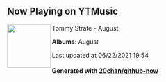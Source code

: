 ## Now Playing on YTMusic

[<img align="left" width="100" src="https://lh3.googleusercontent.com/75CcZ5ocFp935EWjobw7p-RYW5Jn1FLZU8aGog88LsDS5ZmvcTLMTjS7NYM8ccK8BC4bUTns3m0GzC3qMA">](https://music.youtube.com/watch?v=5eZoFWAg630)

Tommy Strate - August

**Albums**: August

Last updated at 06/22/2021 19:54

#### Generated with [20chan/github-now](https://github.com/20chan/github-now)
